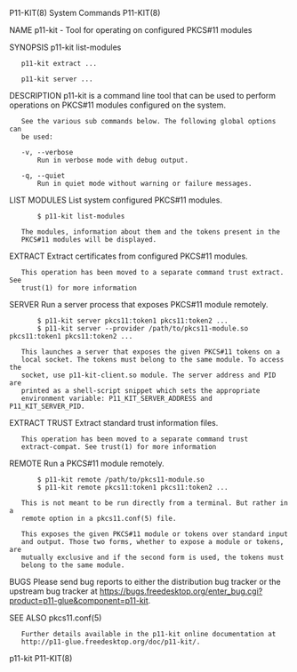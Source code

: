 P11-KIT(8)                     System Commands                     P11-KIT(8)

NAME
       p11-kit - Tool for operating on configured PKCS#11 modules

SYNOPSIS
       p11-kit list-modules

       p11-kit extract ...

       p11-kit server ...

DESCRIPTION
       p11-kit is a command line tool that can be used to perform operations
       on PKCS#11 modules configured on the system.

       See the various sub commands below. The following global options can
       be used:

       -v, --verbose
           Run in verbose mode with debug output.

       -q, --quiet
           Run in quiet mode without warning or failure messages.

LIST MODULES
       List system configured PKCS#11 modules.

           $ p11-kit list-modules

       The modules, information about them and the tokens present in the
       PKCS#11 modules will be displayed.

EXTRACT
       Extract certificates from configured PKCS#11 modules.

       This operation has been moved to a separate command trust extract. See
       trust(1) for more information

SERVER
       Run a server process that exposes PKCS#11 module remotely.

           $ p11-kit server pkcs11:token1 pkcs11:token2 ...
           $ p11-kit server --provider /path/to/pkcs11-module.so pkcs11:token1 pkcs11:token2 ...

       This launches a server that exposes the given PKCS#11 tokens on a
       local socket. The tokens must belong to the same module. To access the
       socket, use p11-kit-client.so module. The server address and PID are
       printed as a shell-script snippet which sets the appropriate
       environment variable: P11_KIT_SERVER_ADDRESS and P11_KIT_SERVER_PID.

EXTRACT TRUST
       Extract standard trust information files.

       This operation has been moved to a separate command trust
       extract-compat. See trust(1) for more information

REMOTE
       Run a PKCS#11 module remotely.

           $ p11-kit remote /path/to/pkcs11-module.so
           $ p11-kit remote pkcs11:token1 pkcs11:token2 ...

       This is not meant to be run directly from a terminal. But rather in a
       remote option in a pkcs11.conf(5) file.

       This exposes the given PKCS#11 module or tokens over standard input
       and output. Those two forms, whether to expose a module or tokens, are
       mutually exclusive and if the second form is used, the tokens must
       belong to the same module.

BUGS
       Please send bug reports to either the distribution bug tracker or the
       upstream bug tracker at
       https://bugs.freedesktop.org/enter_bug.cgi?product=p11-glue&component=p11-kit.

SEE ALSO
       pkcs11.conf(5)

       Further details available in the p11-kit online documentation at
       http://p11-glue.freedesktop.org/doc/p11-kit/.

p11-kit                                                            P11-KIT(8)
